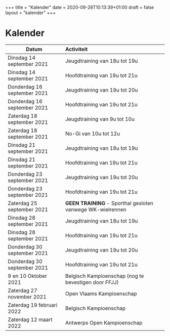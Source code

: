+++
title = "Kalender"
date = 2020-09-28T10:13:39+01:00
draft = false
layout = "kalender"
+++

# Kalender

| Datum                                     | Activiteit                                                                                       |
| ------------------------------------------|:-------------------------------------------------------------------------------------------------|
|Dinsdag 14 september 2021   |Jeugdtraining van 18u tot 19u|
|Dinsdag 14 september 2021   |Hoofdtraining van 19u tot 21u|
|Donderdag 16 september 2021 |Jeugdtraining van 19u tot 20u|
|Donderdag 16 september 2021 |Hoofdtraining van 19u tot 21u|
|Zaterdag 18 september 2021  |Jeugdtraining van 9u tot 10u|
|Zaterdag 18 september 2021  |No-Gi van 10u tot 12u|
|Dinsdag 21 september 2021   |Jeugdtraining van 18u tot 19u|
|Dinsdag 21 september 2021   |Hoofdtraining van 19u tot 21u|
|Donderdag 23 september 2021 |Jeugdtraining van 19u tot 20u|
|Donderdag 23 september 2021 |Hoofdtraining van 19u tot 21u|
|Zaterdag 25 september 2021  | **GEEN TRAINING** - Sporthal gesloten vanwege WK-wielrennen|
|Dinsdag 28 september 2021   |Jeugdtraining van 18u tot 19u|
|Dinsdag 28 september 2021   |Hoofdtraining van 19u tot 21u|
|Donderdag 30 september 2021 |Jeugdtraining van 19u tot 20u|
|Donderdag 30 september 2021 |Hoofdtraining van 19u tot 21u|
|9 en 10 Oktober 2021                                   | Belgisch Kampioenschap (nog te bevestigen door FFJJ)                                             |
|Zaterdag 27 november 2021 |Open Vlaams Kampioenschap|
|Zaterdag 19 februari 2022 |Belgisch Kampioenschap|
|Zaterdag 12 maart 2022 |Antwerps Open Kampioenschap|